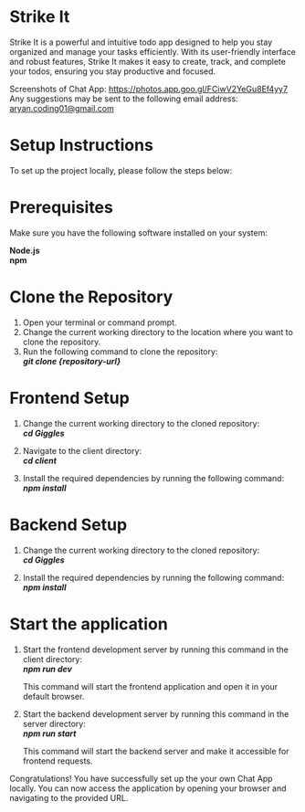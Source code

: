 # Strike It

Strike It is a powerful and intuitive todo app designed to help you stay organized and manage your tasks efficiently. With its user-friendly interface and robust features, Strike It makes it easy to create, track, and complete your todos, ensuring you stay productive and focused.



Screenshots of Chat App: https://photos.app.goo.gl/FCiwV2YeGu8Ef4yy7  
Any suggestions may be sent to the following email address: aryan.coding01@gmail.com


# Setup Instructions

To set up the project locally, please follow the steps below:

# Prerequisites
Make sure you have the following software installed on your system:

**Node.js**   
**npm**

# Clone the Repository
1. Open your terminal or command prompt.
2. Change the current working directory to the location where you want to clone the repository.
3. Run the following command to clone the repository:  
   ***git clone {repository-url}***



# Frontend Setup
1. Change the current working directory to the cloned repository:  
   ***cd Giggles***

2. Navigate to the client directory:  
   ***cd client***

3. Install the required dependencies by running the following command:  
   ***npm install***

# Backend Setup
1. Change the current working directory to the cloned repository:  
   ***cd Giggles***


2. Install the required dependencies by running the following command:  
   ***npm install***


# Start the application
1. Start the frontend development server by running this command in the client directory:  
   ***npm run dev***

   This command will start the frontend application and open it in your default browser.

2. Start the backend development server  by running this command in the server directory:  
   ***npm run start***

   This command will start the backend server and make it accessible for frontend requests.

Congratulations! You have successfully set up the your own Chat App locally. You can now access the application by opening your browser and navigating to the provided URL.
